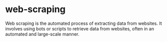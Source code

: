 # web-scraping
Web scraping is the automated process of extracting data from websites. It involves using bots or scripts to retrieve data from websites, often in an automated and large-scale manner. 
